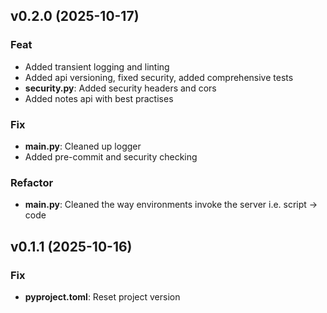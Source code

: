 ## v0.2.0 (2025-10-17)

### Feat

- Added transient logging and linting
- Added api versioning, fixed security, added comprehensive tests
- **security.py**: Added security headers and cors
- Added notes api with best practises

### Fix

- **main.py**: Cleaned up logger
- Added pre-commit and security checking

### Refactor

- **main.py**: Cleaned the way environments invoke the server i.e. script -> code

## v0.1.1 (2025-10-16)

### Fix

- **pyproject.toml**: Reset project version
